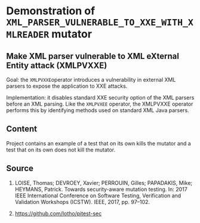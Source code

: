 # Demonstration of `XML_PARSER_VULNERABLE_TO_XXE_WITH_XMLREADER` mutator

## Make XML parser vulnerable to XML eXternal Entity attack (XMLPVXXE)

Goal: the `XMLPVXXE`operator introduces a vulnerability in external XML parsers to expose the application to XXE attacks. 

Implementation: it disables standard XXE security option of the XML parsers before an XML parsing. Like the `XMLPVXEE` operator, the XMLPVXXE operator performs this by identifying methods used on standard XML Java parsers.

## Content

Project contains an example of a test that on its own kills the mutator and a test that on its own does not kill the mutator.

## Source

1) LOISE, Thomas; DEVROEY, Xavier; PERROUIN, Gilles; PAPADAKIS, Mike; HEYMANS, Patrick. Towards security-aware mutation testing. In: 2017 IEEE International Conference on Software Testing, Verification and Validation Workshops (ICSTW). IEEE, 2017, pp. 97–102.

2) https://github.com/Iotho/pitest-sec